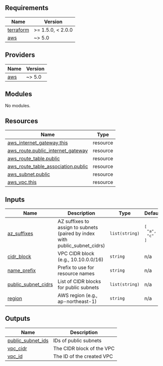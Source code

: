 ## Requirements

| Name | Version |
|------|---------|
| <a name="requirement_terraform"></a> [terraform](#requirement\_terraform) | >= 1.5.0, < 2.0.0 |
| <a name="requirement_aws"></a> [aws](#requirement\_aws) | ~> 5.0 |

## Providers

| Name | Version |
|------|---------|
| <a name="provider_aws"></a> [aws](#provider\_aws) | ~> 5.0 |

## Modules

No modules.

## Resources

| Name | Type |
|------|------|
| [aws_internet_gateway.this](https://registry.terraform.io/providers/hashicorp/aws/latest/docs/resources/internet_gateway) | resource |
| [aws_route.public_internet_gateway](https://registry.terraform.io/providers/hashicorp/aws/latest/docs/resources/route) | resource |
| [aws_route_table.public](https://registry.terraform.io/providers/hashicorp/aws/latest/docs/resources/route_table) | resource |
| [aws_route_table_association.public](https://registry.terraform.io/providers/hashicorp/aws/latest/docs/resources/route_table_association) | resource |
| [aws_subnet.public](https://registry.terraform.io/providers/hashicorp/aws/latest/docs/resources/subnet) | resource |
| [aws_vpc.this](https://registry.terraform.io/providers/hashicorp/aws/latest/docs/resources/vpc) | resource |

## Inputs

| Name | Description | Type | Default | Required |
|------|-------------|------|---------|:--------:|
| <a name="input_az_suffixes"></a> [az\_suffixes](#input\_az\_suffixes) | AZ suffixes to assign to subnets (paired by index with public\_subnet\_cidrs) | `list(string)` | <pre>[<br/>  "a",<br/>  "c"<br/>]</pre> | no |
| <a name="input_cidr_block"></a> [cidr\_block](#input\_cidr\_block) | VPC CIDR block (e.g., 10.10.0.0/16) | `string` | n/a | yes |
| <a name="input_name_prefix"></a> [name\_prefix](#input\_name\_prefix) | Prefix to use for resource names | `string` | n/a | yes |
| <a name="input_public_subnet_cidrs"></a> [public\_subnet\_cidrs](#input\_public\_subnet\_cidrs) | List of CIDR blocks for public subnets | `list(string)` | n/a | yes |
| <a name="input_region"></a> [region](#input\_region) | AWS region (e.g., ap-northeast-1) | `string` | n/a | yes |

## Outputs

| Name | Description |
|------|-------------|
| <a name="output_public_subnet_ids"></a> [public\_subnet\_ids](#output\_public\_subnet\_ids) | IDs of public subnets |
| <a name="output_vpc_cidr"></a> [vpc\_cidr](#output\_vpc\_cidr) | The CIDR block of the VPC |
| <a name="output_vpc_id"></a> [vpc\_id](#output\_vpc\_id) | The ID of the created VPC |
